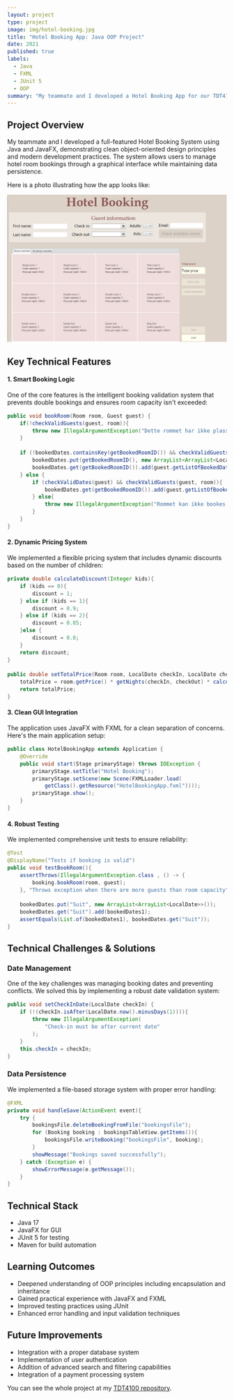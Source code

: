```yaml
---
layout: project
type: project
image: img/hotel-booking.jpg
title: "Hotel Booking App: Java OOP Project"
date: 2021
published: true
labels:
  - Java
  - FXML
  - JUnit 5
  - OOP
summary: "My teammate and I developed a Hotel Booking App for our TDT4100: Object-Oriented Programming course at the Norwegian Univeristy of Science and Technology"
---
```


## Project Overview
My teammate and I developed a full-featured Hotel Booking System using Java and JavaFX, demonstrating clean object-oriented design principles and modern development practices. The system allows users to manage hotel room bookings through a graphical interface while maintaining data persistence.


Here is a photo illustrating how the app looks like:

<p align="left">
  <img src="../img/hotel-booking.png" width="600">
</p>



## Key Technical Features

#### 1. Smart Booking Logic
One of the core features is the intelligent booking validation system that prevents double bookings and ensures room capacity isn't exceeded:

```java
public void bookRoom(Room room, Guest guest) {
    if(!checkValidGuests(guest, room)){
        throw new IllegalArgumentException("Dette rommet har ikke plass til så mange gjester");
    }

    if (!bookedDates.containsKey(getBookedRoomID()) && checkValidGuests(guest, room)){
        bookedDates.put(getBookedRoomID(), new ArrayList<ArrayList<LocalDate>>());
        bookedDates.get(getBookedRoomID()).add(guest.getListOfBookedDates());
    } else {
        if (checkValidDates(guest) && checkValidGuests(guest, room)){
            bookedDates.get(getBookedRoomID()).add(guest.getListOfBookedDates());
        } else{
            throw new IllegalArgumentException("Rommet kan ikke bookes innen disse datoene");
        } 
    }
}
```

#### 2. Dynamic Pricing System
We implemented a flexible pricing system that includes dynamic discounts based on the number of children:

```java
private double calculateDiscount(Integer kids){
    if (kids == 0){
        discount = 1;
    } else if (kids == 1){
        discount = 0.9;
    } else if (kids == 2){
        discount = 0.85;
    }else {
        discount = 0.8;
    }
    return discount;
}

public double setTotalPrice(Room room, LocalDate checkIn, LocalDate checkOut, int kids){
    totalPrice = room.getPrice() * getNights(checkIn, checkOut) * calculateDiscount(kids);
    return totalPrice;  
}
```

#### 3. Clean GUI Integration
The application uses JavaFX with FXML for a clean separation of concerns. Here's the main application setup:

```java
public class HotelBookingApp extends Application {
    @Override
    public void start(Stage primaryStage) throws IOException {
        primaryStage.setTitle("Hotel Booking");
        primaryStage.setScene(new Scene(FXMLLoader.load(
            getClass().getResource("HotelBookingApp.fxml"))));
        primaryStage.show();
    } 
}
```

#### 4. Robust Testing
We implemented comprehensive unit tests to ensure reliability:

```java
@Test
@DisplayName("Tests if booking is valid")
public void testBookRoom(){
    assertThrows(IllegalArgumentException.class , () -> {
        booking.bookRoom(room, guest);
    }, "Throws exception when there are more guests than room capacity");

    bookedDates.put("Suit", new ArrayList<ArrayList<LocalDate>>());
    bookedDates.get("Suit").add(bookedDates1);
    assertEquals(List.of(bookedDates1), bookedDates.get("Suit"));
}
```

## Technical Challenges & Solutions

### Date Management
One of the key challenges was managing booking dates and preventing conflicts. We solved this by implementing a robust date validation system:

```java
public void setCheckInDate(LocalDate checkIn) {
    if (!(checkIn.isAfter(LocalDate.now().minusDays(1)))){
        throw new IllegalArgumentException(
            "Check-in must be after current date"
        );
    }
    this.checkIn = checkIn;  
}
```

### Data Persistence
We implemented a file-based storage system with proper error handling:

```java
@FXML
private void handleSave(ActionEvent event){
    try {
        bookingsFile.deleteBookingFromFile("bookingsFile");
        for (Booking booking : bookingsTableView.getItems()){ 
            bookingsFile.writeBooking("bookingsFile", booking);    
        }
        showMessage("Bookings saved successfully");
    } catch (Exception e) {
        showErrorMessage(e.getMessage());
    }
}
```

## Technical Stack
- Java 17
- JavaFX for GUI
- JUnit 5 for testing
- Maven for build automation

## Learning Outcomes
- Deepened understanding of OOP principles including encapsulation and inheritance
- Gained practical experience with JavaFX and FXML
- Improved testing practices using JUnit
- Enhanced error handling and input validation techniques

## Future Improvements
- Integration with a proper database system
- Implementation of user authentication
- Addition of advanced search and filtering capabilities
- Integration of a payment processing system


You can see the whole project at my [TDT4100 repository](https://github.com/chrshol/TDT4100.git).

